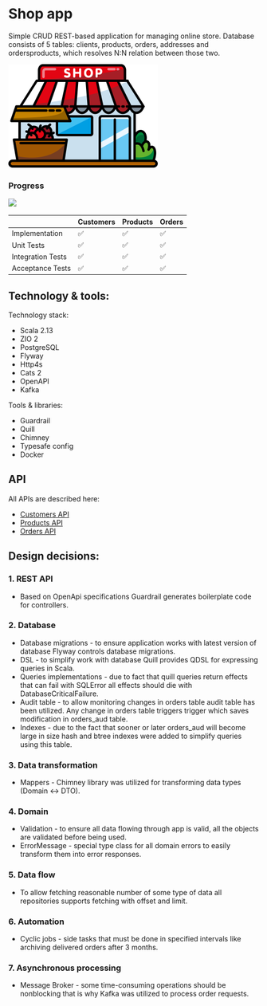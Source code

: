 # Shop app
Simple CRUD REST-based application for managing online store. Database consists of 5 tables: clients, products, orders, addresses and ordersproducts, which resolves N:N relation between those two.

![image info](./icon.png)


### Progress
![](https://geps.dev/progress/100?dangerColor=800000&warningColor=ff9900&successColor=006600)

|                   | Customers | Products | Orders |
|-------------------|-----------|----------|--------|
| Implementation    | ✅         | ✅        | ✅      |
| Unit Tests        | ✅         | ✅        | ✅      |
| Integration Tests | ✅         | ✅        | ✅      |
| Acceptance Tests  | ✅         | ✅        | ✅      |

## Technology & tools:
Technology stack:
* Scala 2.13
* ZIO 2
* PostgreSQL
* Flyway
* Http4s
* Cats 2
* OpenAPI
* Kafka

Tools & libraries:
* Guardrail
* Quill
* Chimney
* Typesafe config
* Docker

## API
All APIs are described here:
* [Customers API](./api/customerApi.yaml)
* [Products API](./api/productApi.yaml)
* [Orders API]()

## Design decisions:
### 1. REST API
* Based on OpenApi specifications Guardrail generates boilerplate code for controllers.

### 2. Database
* Database migrations - to ensure application works with latest version of database Flyway controls database migrations.
* DSL - to simplify work with database Quill provides QDSL for expressing queries in Scala.
* Queries implementations - due to fact that quill queries return effects that can fail with SQLError all effects should die with DatabaseCriticalFailure.
* Audit table - to allow monitoring changes in orders table audit table has been utilized. Any change in orders table triggers trigger which saves modification in orders_aud table.
* Indexes - due to the fact that sooner or later orders_aud will become large in size hash and btree indexes were added to simplify queries using this table.

### 3. Data transformation
* Mappers - Chimney library was utilized for transforming data types (Domain <-> DTO).

### 4. Domain
* Validation - to ensure all data flowing through app is valid, all the objects are validated before being used. 
* ErrorMessage - special type class for all domain errors to easily transform them into error responses.

### 5. Data flow
* To allow fetching reasonable number of some type of data all repositories supports fetching with offset and limit.

### 6. Automation
* Cyclic jobs - side tasks that must be done in specified intervals like archiving delivered orders after 3 months.

### 7. Asynchronous processing
* Message Broker - some time-consuming operations should be nonblocking that is why Kafka was utilized to process order requests.